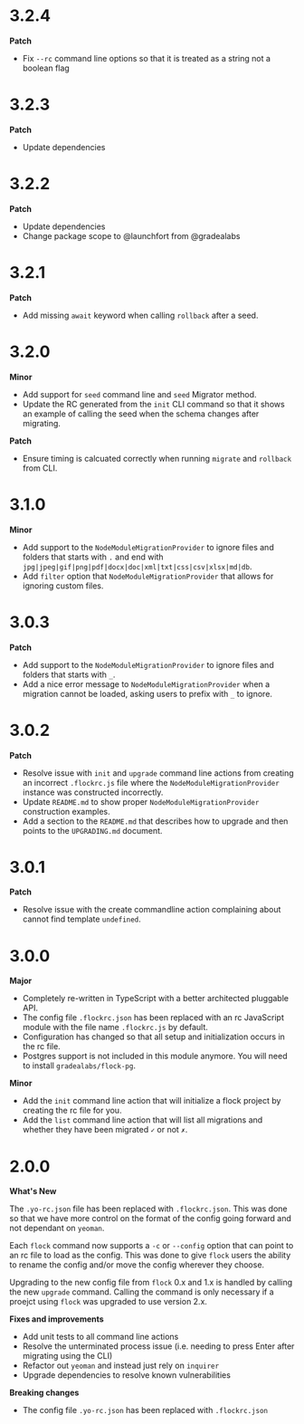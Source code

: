 # 3.2.4

**Patch**

- Fix `--rc` command line options so that it is treated as a string not a boolean flag

# 3.2.3

**Patch**

- Update dependencies

# 3.2.2

**Patch**

- Update dependencies
- Change package scope to @launchfort from @gradealabs

# 3.2.1

**Patch**

- Add missing `await` keyword when calling `rollback` after a seed.

# 3.2.0

**Minor**

- Add support for `seed` command line and `seed` Migrator method.
- Update the RC generated from the `init` CLI command so that it shows an example
  of calling the seed when the schema changes after migrating.

**Patch**

- Ensure timing is calcuated correctly when running `migrate` and `rollback` from CLI.

# 3.1.0

**Minor**

- Add support to the `NodeModuleMigrationProvider` to ignore files and folders
  that starts with `.` and end with `jpg|jpeg|gif|png|pdf|docx|doc|xml|txt|css|csv|xlsx|md|db`.
- Add `filter` option that `NodeModuleMigrationProvider` that allows for ignoring
  custom files.

# 3.0.3

**Patch**

- Add support to the `NodeModuleMigrationProvider` to ignore files and folders
  that starts with `_`.
- Add a nice error message to `NodeModuleMigrationProvider` when a migration
  cannot be loaded, asking users to prefix with `_` to ignore.

# 3.0.2

**Patch**

- Resolve issue with `init` and `upgrade` command line actions from creating
  an incorrect `.flockrc.js` file where the `NodeModuleMigrationProvider`
  instance was constructed incorrectly.
- Update `README.md` to show proper `NodeModuleMigrationProvider` construction
  examples.
- Add a section to the `README.md` that describes how to upgrade and then points
  to the `UPGRADING.md` document.

# 3.0.1

**Patch**

- Resolve issue with the create commandline action complaining about cannot
  find template `undefined`.

# 3.0.0

**Major**

- Completely re-written in TypeScript with a better architected pluggable API.
- The config file `.flockrc.json` has been replaced with an rc JavaScript module
  with the file name `.flockrc.js` by default.
- Configuration has changed so that all setup and initialization occurs in the
  rc file.
- Postgres support is not included in this module anymore. You will need to
  install `gradealabs/flock-pg`.

**Minor**

- Add the `init` command line action that will initialize a flock project by
  creating the rc file for you.
- Add the `list` command line action that will list all migrations and whether
  they have been migrated `✓` or not `✗`.

# 2.0.0

**What's New**

The `.yo-rc.json` file has been replaced with `.flockrc.json`. This was done
so that we have more control on the format of the config going forward and not
dependant on `yeoman`.

Each `flock` command now supports a `-c` or `--config` option that can point to
an rc file to load as the config. This was done to give `flock` users the
ability to rename the config and/or move the config wherever they choose.

Upgrading to the new config file from `flock` 0.x and 1.x is handled by calling
the new `upgrade` command. Calling the command is only necessary if a proejct
using `flock` was upgraded to use version 2.x.

**Fixes and improvements**

- Add unit tests to all command line actions
- Resolve the unterminated process issue
  (i.e. needing to press Enter after migrating using the CLI)
- Refactor out `yeoman` and instead just rely on `inquirer`
- Upgrade dependencies to resolve known vulnerabilities

**Breaking changes**

- The config file `.yo-rc.json` has been replaced with `.flockrc.json`
